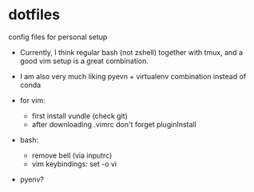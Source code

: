# dotfiles
config files for personal setup

* Currently, I think regular bash (not zshell) together with tmux, and a good vim setup is a great combination.
* I am also very  much liking pyevn + virtualenv combination instead of conda

* for vim:
    - first install vundle (check git)
    - after downloading .vimrc don't forget pluginInstall

* bash:
    - remove bell (via inputrc)
    - vim keybindings: set -o vi

* pyenv?

